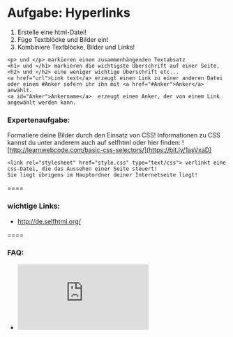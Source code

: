 Aufgabe: Hyperlinks
====

1. Erstelle eine html-Datei!
2. Füge Textblöcke und Bilder ein!
3. Kombiniere Textblöcke, Bilder und Links!


```
<p> und </p> markieren einen zusammenhängenden Textabsatz
<h1> und </h1> markieren die wichtigste Überschrift auf einer Seite, <h2> und </h2> eine weniger wichtige Überschrift etc...
<a href="url">Link text</a> erzeugt einen Link zu einer anderen Datei oder einem #Anker sofern ihr ihn mit <a href="#Anker">Anker</a> anwählt.
<a id="Anker">Ankername</a>  erzeugt einen Anker, der von einem Link angewählt werden kann.
```

### Expertenaufgabe:
Formatiere deine Bilder durch den Einsatz von CSS! Informationen zu CSS kannst du unter anderem auch auf selfhtml oder hier finden: ![http://learnwebcode.com/basic-css-selectors/](https://bit.ly/1asVxaD)


```
<link rel="stylesheet" href="style.css" type="text/css"> verlinkt eine css-Datei, die das Aussehen einer Seite steuert!
Sie liegt übrigens im Hauptordner deiner Internetseite liegt!
```


====

### wichtige Links:
* http://de.selfhtml.org/


====

### FAQ:
* ![Link zum FAQ](https://github.com/cartz/schule/blob/master/faq.md)